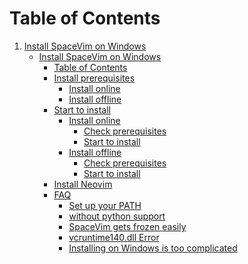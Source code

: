 Table of Contents
=================

1. [Install SpaceVim on Windows][1]
    * [Install SpaceVim on Windows][1-1]
      * [Table of Contents][1-1-0]
      * [Install prerequisites][1-1-1]
         * [Install online][1-1-1-1]
         * [Install offline][1-1-1-2]
      * [Start to install][1-1-2]
         * [Install online][1-1-2-1]
            * [Check prerequisites][1-1-2-1-1]
            * [Start to install][1-1-2-1-2]
         * [Install offline][1-1-2-2]
            * [Check prerequisites][1-1-2-2-1]
            * [Start to install][1-1-2-2-2]
      * [Install Neovim][1-1-3]
      * [FAQ][1-1-4]
         * [Set up your PATH][1-1-4-1]
         * [without python support][1-1-4-2]
         * [SpaceVim gets frozen easily][1-1-4-3]
         * [vcruntime140.dll Error][1-1-4-4]
         * [Installing on Windows is too complicated][1-1-4-5]

[1]: installation/installation-for-windows.md
[1-1]: installation/installation-for-windows.md#install-spacevim-on-windows
[1-1-0]: installation/installation-for-windows.md#table-of-contents
[1-1-1]: installation/installation-for-windows.md#install-prerequisites
[1-1-1-1]: installation/installation-for-windows.md#install-online
[1-1-1-2]: installation/installation-for-windows.md#install-offline
[1-1-2]: installation/installation-for-windows.md#start-to-install
[1-1-2-1]: installation/installation-for-windows.md#install-online-1
[1-1-2-1-1]: installation/installation-for-windows.md#check-prerequisites
[1-1-2-1-2]: installation/installation-for-windows.md#start-to-install-1
[1-1-2-2]: installation/installation-for-windows.md#install-offline-1
[1-1-2-2-1]: installation/installation-for-windows.md#check-prerequisites-1
[1-1-2-2-2]: installation/installation-for-windows.md#start-to-install-2
[1-1-3]: installation/installation-for-windows.md#install-neovim
[1-1-4]: installation/installation-for-windows.md#faq
[1-1-4-1]: installation/installation-for-windows.md#set-up-your-path
[1-1-4-2]: installation/installation-for-windows.md#without-python-support
[1-1-4-3]: installation/installation-for-windows.md#spacevim-gets-frozen-easily
[1-1-4-4]: installation/installation-for-windows.md#vcruntime140dll-error
[1-1-4-5]: installation/installation-for-windows.md#installing-on-windows-is-too-complicated
